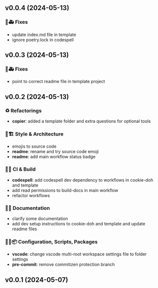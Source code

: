 ## v0.0.4 (2024-05-13)

### 🐛🚑️ Fixes

- update index.md file in template
- ignore poetry.lock in codespell

## v0.0.3 (2024-05-13)

### 🐛🚑️ Fixes

- point to correct readme file in template project

## v0.0.2 (2024-05-13)

### ♻️  Refactorings

- **copier**: added a template folder and extra questions for optional tools

### 🎨🏗️ Style & Architecture

- emojis to source code
- **readme**: rename and try source code emoji
- **readme**: add main workflow status badge

### 💚👷 CI & Build

- **codespell**: add codespell dev dependency to workflows in cookie-doh and template
- add read permissions to build-docs in main workflow
- refactor workflows

### 📝💡 Documentation

- clarify some documentation
- add dev setup instructions to cookie-doh and template and update readme files

### 🔧🔨📦️ Configuration, Scripts, Packages

- **vscode**: change vscode multi-root workspace settings file to folder settings
- **pre-commit**: remove commitizen protection branch

## v0.0.1 (2024-05-07)
